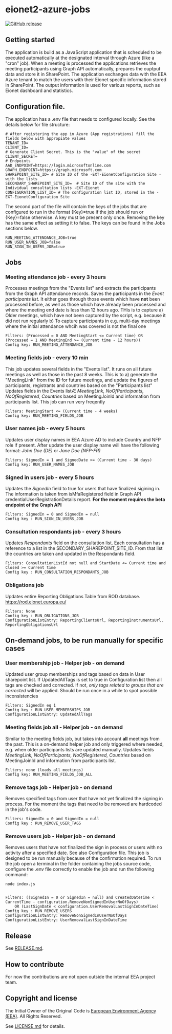 # eionet2-azure-jobs

[![GitHub release](https://img.shields.io/github/v/release/eea/eionet2-azure-jobs)](https://github.com/eea/eionet2-azure-jobs/releases)



## Getting started

The application is build as a JavaScript application that is scheduled to be executed automatically at the designated interval through Azure (like a "cron" job).
When a meeting is processed the applications retrieves the meeting participants using Graph API automatically, prepares the ouptput data and store it in SharePoint. The application exchanges data with the EEA Azure tenant to match the users with their Eionet specific information stored in SharePoint.
The output information is used for various reports, such as Eionet dashboard and statistics.

## Configuration file.

The application has a .env file that needs to configured locally. See the details below for file structure:

    # After registering the app in Azure (App registrations) fill the fields below with appropiate values
    TENANT_ID= 
    CLIENT_ID=
    # Generate Client Secret. This is the "value" of the secret
    CLIENT_SECRET=
    # Endpoints
    AAD_ENDPOINT=https://login.microsoftonline.com
    GRAPH_ENDPOINT=https://graph.microsoft.com
    SHAREPOINT_SITE_ID= # Site ID of the -EXT-EionetConfiguration Site - with the lists
    SECONDARY_SHAREPOINT_SITE_ID=  # Site ID of the site with the Individual consultation lists -EXT-Eionet
    CONFIGURATION_LIST_ID= # The configuration list ID, stored in the -EXT-EionetConfiguration Site

The second part of the file will contain the keys of the jobs that are configured to run in the format {Key}=true if the job should run or {Key}=false otherwise. A key must be present only once. Removing the key has the same effect as setting it to false. The keys can be found in the Jobs sections below.

    RUN_MEETING_ATTENDANCE_JOB=true 
    RUN_USER_NAMES_JOB=false 
    RUN_SIGN_IN_USERS_JOB=true 


## Jobs

### Meeting attendance job - every 3 hours
Processes meetings from the "Events list" and extracts the participants from the Graph API attendance records. Saves the participants in the *Event participants list*.
It either goes through those events which have **not** been processed before, as well as those which have already been processed and where the meeting end date is less than 12 hours ago. 
THis is to capture a) Older meetings, which have not been captured by the script, e.g. because it did not run regularly b) To capture participants in e.g. multi-day meetings where the initial attendance whcih was covered is not the final one 

    Filters: (Processed = 0 AND MeetingStart <= Current time) OR (Processed = 1 AND MeetingEnd >= (Current time - 12 hours))
    Config key: RUN_MEETING_ATTENDANCE_JOB

### Meeting fields job -  every 10 min
This job updates several fields in the "Events list". It runs on all future meetings as well as those in the past 8 weeks. 
This is to a) generate the "MeetingLink" from the ID for future meetings, and update the figures of participants, registrants and countries based on the "Participants list"
Updates fields in the Events listÆ *MeetingLink, NoOfParticipants, NoOfRegistered, Countries* based on MeetingJoinId and information from participants list.
This job can run very freqently

    Filters: MeetingStart <= (Current time - 4 weeks)
    Config key: RUN_MEETING_FIELDS_JOB

### User names job - every 5 hours
Updates user display names in EEA Azure AD to include Country and NFP role if present. After update the user display name will have the following format: *John Doe (DE)* or *Jane Doe (NFP-FR)*

    Filters: SignedIn = 1 and SignedDate >= (Current time - 30 days)
    Config key: RUN_USER_NAMES_JOB
 
### Signed in users job - every 5 hours
Updates the *SignedIn* field to true for users that have finalized sigining in. The information is taken from isMfaRegistered field in Graph API credentialUserRegistrationDetails report.
**For the moment requires the beta endpoint of the Graph API**

    Filters: SignedIn = 0 and SignedIn = null
    Config key : RUN_SIGN_IN_USERS_JOB

### Consultation respondants job - every 3 hours
Updates *Respondants* field on the consultation list. Each consultation has a reference to a list in the SECONDARY_SHAREPOINT_SITE_ID. From that list the countries are taken and updated in the Respondants field.

    Filters: ConsultationListId not null and StartDate <= Current time and Closed >= Current time
    Config key : RUN_CONSULTATION_RESPONDANTS_JOB

### Obligations job
Updates entire Reporting Obligations Table from ROD database.  https://rod.eionet.europa.eu/

    Filters: None
    Config key : RUN_OBLIGATIONS_JOB
    ConfigurationListEntry: ReportingClientsUrl, ReportingInstrumentsUrl, ReportingObligationsUrl

## On-demand jobs, to be run manually for specific cases

### User membership job - Helper job  - on demand
Updated user group memberships and tags based on data in User sharepoint list. If UpdatedAllTags is set to true in Configuration list then all tags are checked and corrected. If not, *only tags related to groups that are corrected* will be applied. Should be run once in a while to spot possible inconsistencies

    Filters: SignedIn eq 1
    Config key : RUN_USER_MEMBERSHIPS_JOB
    ConfigurationListEntry: UpdatedAllTags

### Meeting fields job all - Helper job  - on demand
Similar to the meeting fields job, but takes into account **all** meetings from the past. This is a on-demand helper job and only triggered where needed, e.g. when older participants lists are updated manually.
Updates fields *MeetingLink, NoOfParticipants, NoOfRegistered, Countries* based on MeetingJoinId and information from participants list.

    Filters: none (loads all meetings)
    Config key: RUN_MEETING_FIELDS_JOB_ALL


### Remove tags job - Helper job  - on demand
Removes specified tags from user that have not yet finalized the signing in process. For the moment the tags that need to be removed are hardcoded in the job's code.

    Filters: SignedIn = 0 and SignedIn = null
    Config key : RUN_REMOVE_USER_TAGS

### Remove users job - Helper job  - on demand
Removes users that have not finalized the sign in process or users with no activity after a specified date. See also Configuration file.
This job is designed to be run manually because of the confirmation required. To run the job open a terminal in the folder containing the jobs source code, configure the .env file correctly to enable the job and run the following command:
    
    node index.js


    Filters: ((SignedIn = 0 or SignedIn = null) and CreatedDateTime < CurrentTime - configuration.RemoveNonSignedInUserNoOfDays)
        OR (LastSignDate < configuration.UserRemovalLastSignInDateTime)
    Config key : RUN_REMOVE_USERS
    ConfigurationListEntry: RemoveNonSignedInUserNoOfDays
    ConfigurationListEntry: UserRemovalLastSignInDateTime

## Release

See [RELEASE.md](https://github.com/eea/eionet2-azure-jobs/blob/master/RELEASE.md).

## How to contribute

For now the contributions are not open outside the internal EEA project team.

## Copyright and license

The Initial Owner of the Original Code is [European Environment Agency (EEA)](http://eea.europa.eu).
All Rights Reserved.

See [LICENSE.md](https://github.com/eea/eionet2-user-management/blob/master/LICENSE.md) for details.
